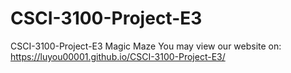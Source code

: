 # CSCI-3100-Project-E3
CSCI-3100-Project-E3 Magic Maze
You may view our website on:
https://luyou00001.github.io/CSCI-3100-Project-E3/
